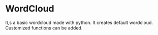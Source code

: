 # WordCloud

It,s a basic wordcloud made with python.
It creates default wordcloud. Customized functions can be added.
